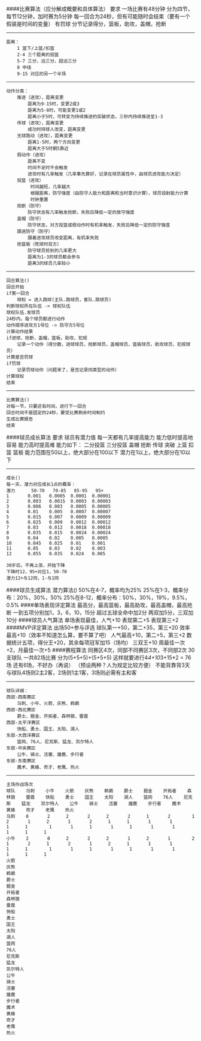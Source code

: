 ####比赛算法（应分解成概要和具体算法）
    要求
    一场比赛有48分钟
    分为四节，每节12分钟，加时赛为5分钟
    每一回合为24秒，但有可能随时会结束（要有一个假装是时间的变量）
    有罚球
    分节记录得分，篮板，助攻，盖帽，抢断

***

    距离：
        1 篮下/上篮/扣篮
        2-4 三个距离的投篮
        5-7 三分，远三分，超远三分
        8 中线
        9-15 对应的另一个半场

***

    动作分类：
        推进（进攻），距离变更
            距离为9-15时，变更2或3
            距离为5-8时，可能变更1或2
            距离小于5时，可转变为持续推进的突破状态，三秒内持续推进至1-3
        传球（进攻），距离变更
            成功时持球人改变，距离变更
        无球跑动（进攻），距离变更
            距离1-5时，两个方向变更
            距离大于5时朝5靠近
        假动作（进攻）
            距离不变
            时间不足时不会触发
            进攻时有几率触发（几率事先算好，记录在球员属性中，由球员进攻能力决定）
        投篮（进攻）
             时间越短，几率越大
             根据距离，防守强度（由防守人能力和距离和当时意识计算），球员投射能力计算
             时钟重置
        抢断（防守）
            防守状态有几率触发抢断，失败后降低一定的放守强度
        盖帽（防守）
            防守状态，对方投篮或假动作时有机率触发，失败后降低一定的防守强度
        跟进防守（防守）
            跟着进攻球员改变距离，有机率失败
        抢篮板（死球时双方）
            防守球员抢到的几率更大
            距离为1-3的球员都会参与
            距离3的球员几率较小

***

    回合算法()
    回合开始
    if第一回合
        球权 = 进入跳球(主队.跳球员，客队.跳球员)
    判断球权所在队伍 -> 球权队伍
    球权队伍.发球员
    24秒内，每个球员都进行动作
    动作顺序进攻方1号位 -> 防守方5号位
    计算动作结果
    if进球，抢断，盖帽，篮板，助攻，犯规
        记录一个动作（得分数，进球球员，抢断球员，盖帽球员，篮板球员，助攻球员，犯规球员）
    计算是否罚球
    if罚球
        记录罚球动作（问题来了，是否记录同类型的动作）
    计算球权
    结束

***

    比赛算法()
    对每一节，只要还有时间，进行下一回合
    回合时间不是固定的24秒，要受比赛剩余时间制约
    生成比赛报告
    结束     
    
####球员成长算法
    要求
    球员有潜力值
    每一天都有几率提高能力
    能力低时提高地容易
    能力高时提高难
    能力如下：
        二分投篮
        三分投篮
        盖帽
        抢断
        传球
        突破
        上篮
        扣篮
        篮板
    能力范围在50以上，绝大部分在100以下
    潜力在1以上，绝大部分在10以下

***

    成长()
    每一天，潜力对应成长1点的概率：
    潜力		50-70	70-85	85-95	95+
    1		0.001	0.0005	0.0001	0.00001
    2		0.003	0.0015	0.0003	0.00003
	3		0.006	0.003	0.0005	0.00005
	4		0.01	0.005	0.0007	0.00007
	5		0.015	0.007	0.0009	0.00009
	6		0.025	0.009	0.0012	0.00012
	7		0.03	0.012	0.0018	0.00018
	8		0.035	0.015	0.0024	0.00024
	9		0.04	0.02	0.005	0.0005
	10		0.045	0.025	0.01	0.001
	11		0.05	0.03	0.02	0.003
	12		0.055	0.035	0.024	0.005
	
	30岁后，不再上涨，开始下降
	下降时12，95+对应1，50-70
    潜力12+与12同，1-与1同
    
####球员生成算法
    潜力算法()
    50%在4-7，概率均为25%
	25%在1-3，概率分布：20%，30%，50%
	25%在8-12，概率分布：50%，30%，19%，9.5%，0.5%
####单场表现评定算法
    最高分，最高篮板，最高助攻，最高盖帽，最高抢断
    一到五项分别加1，3，6，10，15分
    超过五球全命中加2分
    两双加5分，三双加10分
####球员人气算法
    单场表现最佳，人气+10
    表现第二+5
    表现第三+2
####MVP评定算法
    出场50+参与评选
    球队第一+50，第二+35，第三+20
    效率最高+10（效率不知道怎么算，要不算了吧）
    人气最高+10，第二+5，第三+2
    数据统计五项，得分王+20，其余每项冠军加15（场均）
    三双王+10
    周最佳一次+2，月最佳一次+5
####赛程算法
    同赛区4次，同部不同赛区3次，不同部2次
    30支球队
    一共82场比赛
    分为(5+5+5)+(5+5+5)
    这样就要进行4*4+10*3+15*2 = 76场
    还有6场，不好办（再说）
    （预设两种？人为规定比较方便）
    不能背靠背3天
    与球队4场则2主2客，2场则1主1客，3场则必需有主和客

***

    球队详细：
    西部-西南赛区
        马刺、小牛、火箭、灰熊、鹈鹕
    西部-西北赛区
        爵士、掘金、开拓者、森林狼、雷霆
    西部-太平洋赛区
        快船、勇士、国王、太阳、湖人
    东部-大西洋赛区
        篮网、76人、尼克斯、猛龙、凯尔特人
    东部-中央赛区
        公牛、骑士、活塞、雄鹿、步行者
    东部-东南赛区
        魔术、黄蜂、奇才、老鹰、热火

***

    主场作战场次
    球队    马刺    小牛    火箭    灰熊    鹈鹕    爵士    掘金    开拓者    森林狼    雷霆    快船    勇士    国王    太阳    湖人    篮网    76人    尼克斯    猛龙    凯尔特人    公牛    骑士    活塞    雄鹿    步行者    魔术    黄蜂    奇才    老鹰    热火
    马刺    0       2      2       2      2       2      1       2        1        2       1      2       1       2      1      1       1       1        1      1        1       1      1       1      1       1       1        1      1      1     
    小牛    2       0      2       2      2       1      2       1        2        1       2      1       2       1      2      1       1       1        1      1        1       1      1       1      1       1       1        1      1      1
    火箭
    灰熊
    鹈鹕
    爵士
    掘金
    开拓者
    森林狼
    雷霆
    快船
    勇士
    国王
    太阳
    湖人
    篮网
    76人
    尼克斯
    猛龙
    凯尔特人
    公牛
    骑士
    活塞
    雄鹿
    步行者
    魔术
    黄蜂
    奇才
    老鹰
    热火    